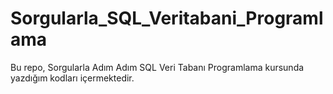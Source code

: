 # Sorgularla_SQL_Veritabani_Programlama
Bu repo, Sorgularla Adım Adım SQL Veri Tabanı Programlama kursunda yazdığım kodları içermektedir.
